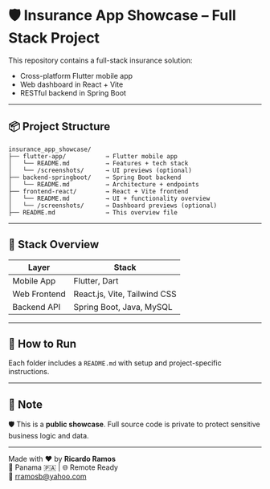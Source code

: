 
# 🛡️ Insurance App Showcase – Full Stack Project

This repository contains a full-stack insurance solution:
- Cross-platform Flutter mobile app
- Web dashboard in React + Vite
- RESTful backend in Spring Boot

---

## 📦 Project Structure

```
insurance_app_showcase/
├── flutter-app/           → Flutter mobile app
│   └── README.md          → Features + tech stack
│   └── /screenshots/      → UI previews (optional)
├── backend-springboot/    → Spring Boot backend
│   └── README.md          → Architecture + endpoints
├── frontend-react/        → React + Vite frontend
│   └── README.md          → UI + functionality overview
│   └── /screenshots/      → Dashboard previews (optional)
├── README.md              → This overview file
```

---

## 🚀 Stack Overview

| Layer         | Stack                        |
|---------------|------------------------------|
| Mobile App    | Flutter, Dart                |
| Web Frontend  | React.js, Vite, Tailwind CSS |
| Backend API   | Spring Boot, Java, MySQL     |

---

## 🔧 How to Run

Each folder includes a `README.md` with setup and project-specific instructions.

---

## 📣 Note

🛡️ This is a **public showcase**. Full source code is private to protect sensitive business logic and data.

---

Made with ❤️ by **Ricardo Ramos**  
📍 Panama 🇵🇦 | 🌐 Remote Ready  
📧 rramosb@yahoo.com
